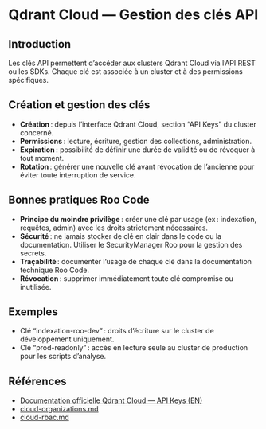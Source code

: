 # Qdrant Cloud — Gestion des clés API

## Introduction

Les clés API permettent d’accéder aux clusters Qdrant Cloud via l’API REST ou les SDKs. Chaque clé est associée à un cluster et à des permissions spécifiques.

## Création et gestion des clés

- **Création** : depuis l’interface Qdrant Cloud, section “API Keys” du cluster concerné.
- **Permissions** : lecture, écriture, gestion des collections, administration.
- **Expiration** : possibilité de définir une durée de validité ou de révoquer à tout moment.
- **Rotation** : générer une nouvelle clé avant révocation de l’ancienne pour éviter toute interruption de service.

## Bonnes pratiques Roo Code

- **Principe du moindre privilège** : créer une clé par usage (ex : indexation, requêtes, admin) avec les droits strictement nécessaires.
- **Sécurité** : ne jamais stocker de clé en clair dans le code ou la documentation. Utiliser le SecurityManager Roo pour la gestion des secrets.
- **Traçabilité** : documenter l’usage de chaque clé dans la documentation technique Roo Code.
- **Révocation** : supprimer immédiatement toute clé compromise ou inutilisée.

## Exemples

- Clé “indexation-roo-dev” : droits d’écriture sur le cluster de développement uniquement.
- Clé “prod-readonly” : accès en lecture seule au cluster de production pour les scripts d’analyse.

## Références

- [Documentation officielle Qdrant Cloud — API Keys (EN)](https://qdrant.tech/documentation/cloud/cloud-api-keys/)
- [cloud-organizations.md](cloud-organizations.md)
- [cloud-rbac.md](cloud-rbac.md)
